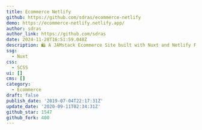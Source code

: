 ```yaml
---
title: Ecommerce Netlify
github: https://github.com/sdras/ecommerce-netlify
demo: https://ecommerce-netlify.netlify.app/
author: sdras
author_link: https://github.com/sdras
date: 2024-11-28T16:51:59.048Z
description: 🛍 A JAMstack Ecommerce Site built with Nuxt and Netlify Functions
ssg:
  - Nuxt
css:
  - SCSS
ui: []
cms: []
category:
  - Ecommerce
draft: false
publish_date: '2019-07-04T22:17:31Z'
update_date: '2020-09-11T02:34:31Z'
github_star: 1547
github_fork: 400
---
```

